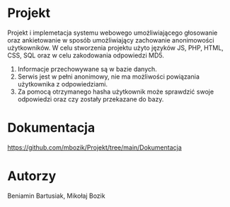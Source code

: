 # Projekt

Projekt i implemetacja systemu webowego umożliwiającego głosowanie oraz ankietowanie
w sposób umożliwiający zachowanie anonimowości użytkowników. W celu stworzenia projektu użyto języków JS, PHP, HTML, CSS, SQL oraz w celu zakodowania odpowiedzi MD5.
1. Informacje przechowywane są w bazie danych.
2. Serwis jest w pełni anonimowy, nie ma możliwości powiązania użytkownika z odpowiedziami.
3. Za pomocą otrzymanego hasha użytkownik może sprawdzić swoje odpowiedzi oraz czy zostały przekazane do bazy.

# Dokumentacja
https://github.com/mbozik/Projekt/tree/main/Dokumentacja

# Autorzy
Beniamin Bartusiak,
Mikołaj Bozik
